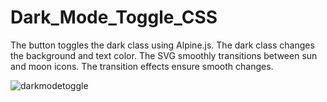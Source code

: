 # Dark_Mode_Toggle_CSS

The button toggles the dark class using Alpine.js.
The dark class changes the background and text color.
The SVG smoothly transitions between sun and moon icons.
The transition effects ensure smooth changes.

![darkmodetoggle](https://github.com/user-attachments/assets/6ff19d45-9a0a-47e4-a772-305d4531fda8)
